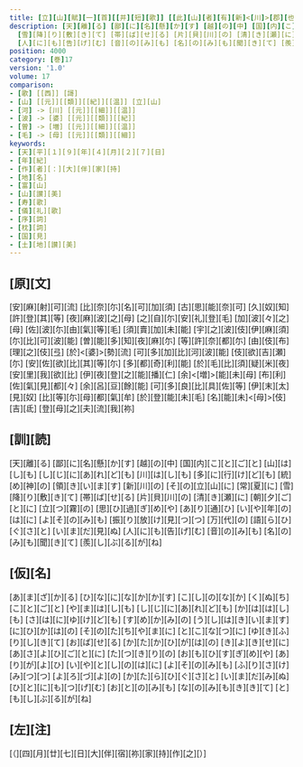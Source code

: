 ```yaml
---
title: [立][山][賦][一][首][[并][短][歌]] [[此][山][者][有][新]<[川]>[郡][也]]
description: [天][離][る] [鄙][に][名][懸][か][す] [越][の][中] [国][内][こ][と][ご][と] [山][は][し][も] [し][じ][に][あ][れ][ど][も] [川][は][し][も] [多][に][行][け][ど][も] [統][め][神][の] [領][き][い][ま][す] [新][川][の] [そ][の][立][山][に] [常][夏][に]
  [雪][降][り][敷][き][て] [帯][ば][せ][る] [片][貝][川][の] [清][き][瀬][に] [朝][夕][ご][と][に] [立][つ][霧][の] [思][ひ][過][ぎ][め][や] [あ][り][通][ひ] [い][や][年][の][は][に] [よ][そ][の][み][も] [振][り][放][け][見][つ][つ] [万][代][の] [語][ら][ひ][ぐ][さ][と] [い][ま][だ][見][ぬ]
  [人][に][も][告][げ][む] [音][の][み][も] [名][の][み][も][聞][き][て] [羨][し][ぶ][る][が][ね]
position: 4000
category: [巻]17
version: '1.0'
volume: 17
comparison:
- [歌] [[西]] [謌]
- [山] [[元]][[類]][[紀]][[温]] [立][山]
- [河] -> [川] [[元]][[細]][[温]]
- [波] -> [婆] [[元]][[類]][[紀]]
- [曽] -> [増] [[元]][[細]][[温]]
- [毛] -> [母] [[元]][[類]][[細]]
keywords:
- [天][平][１][９][年][４][月][２][７][日]
- [年][紀]
- [作][者][：][大][伴][家][持]
- [地][名]
- [富][山]
- [山][讃][美]
- [寿][歌]
- [儀][礼][歌]
- [序][詞]
- [枕][詞]
- [国][見]
- [土][地][讃][美]
---
```


## [原][文]

[安][麻][射][可][流] [比][奈][尓][名][可][加][須] [古][思][能][奈][可] [久][奴][知][許][登][其][等] [夜][麻][波][之][母] [之][自][尓][安][礼][登][毛] [加][波][々][之][母] [佐][波][尓][由][氣][等][毛] [須][賣][加][未][能] [宇][之][波][伎][伊][麻][須] [尓][比][可][波][能] [曽][能][多][知][夜][麻][尓] [等][許][奈][都][尓] [由][伎][布][理][之][伎][弖] [於]<[婆]>[勢][流] [可][多][加][比][河][波][能] [伎][欲][吉][瀬][尓] [安][佐][欲][比][其][等][尓] [多][都][奇][利][能] [於][毛][比][須][疑][米][夜] [安][里][我][欲][比] [伊][夜][登][之][能][播][仁] [余]<[増]>[能][未][母] [布][利][佐][氣][見][都][々] [余][呂][豆][餘][能] [可][多][良][比][具][佐][等] [伊][末][太][見][奴] [比][等][尓][母][都][氣][牟] [於][登][能][未][毛] [名][能][未]<[母]>[伎][吉][氐] [登][母][之][夫][流][我][祢]

## [訓][読]

[天][離][る] [鄙][に][名][懸][か][す] [越][の][中] [国][内][こ][と][ご][と] [山][は][し][も] [し][じ][に][あ][れ][ど][も] [川][は][し][も] [多][に][行][け][ど][も] [統][め][神][の] [領][き][い][ま][す] [新][川][の] [そ][の][立][山][に] [常][夏][に] [雪][降][り][敷][き][て] [帯][ば][せ][る] [片][貝][川][の] [清][き][瀬][に] [朝][夕][ご][と][に] [立][つ][霧][の] [思][ひ][過][ぎ][め][や] [あ][り][通][ひ] [い][や][年][の][は][に] [よ][そ][の][み][も] [振][り][放][け][見][つ][つ] [万][代][の] [語][ら][ひ][ぐ][さ][と] [い][ま][だ][見][ぬ] [人][に][も][告][げ][む] [音][の][み][も] [名][の][み][も][聞][き][て] [羨][し][ぶ][る][が][ね]

## [仮][名]

[あ][ま][ざ][か][る] [ひ][な][に][な][か][か][す] [こ][し][の][な][か] [く][ぬ][ち][こ][と][ご][と] [や][ま][は][し][も] [し][じ][に][あ][れ][ど][も] [か][は][は][し][も] [さ][は][に][ゆ][け][ど][も] [す][め][か][み][の] [う][し][は][き][い][ま][す] [に][ひ][か][は][の] [そ][の][た][ち][や][ま][に] [と][こ][な][つ][に] [ゆ][き][ふ][り][し][き][て] [お][ば][せ][る] [か][た][か][ひ][が][は][の] [き][よ][き][せ][に] [あ][さ][よ][ひ][ご][と][に] [た][つ][き][り][の] [お][も][ひ][す][ぎ][め][や] [あ][り][が][よ][ひ] [い][や][と][し][の][は][に] [よ][そ][の][み][も] [ふ][り][さ][け][み][つ][つ] [よ][ろ][づ][よ][の] [か][た][ら][ひ][ぐ][さ][と] [い][ま][だ][み][ぬ] [ひ][と][に][も][つ][げ][む] [お][と][の][み][も] [な][の][み][も][き][き][て] [と][も][し][ぶ][る][が][ね]

## [左][注]

[（][四][月][廿][七][日][大][伴][宿][祢][家][持][作][之][）]
